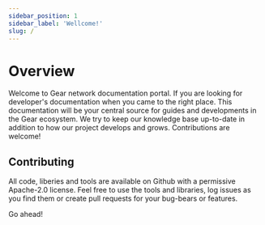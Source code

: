 ```yaml
---
sidebar_position: 1
sidebar_label: 'Wellcome!'
slug: /
---
```


# Overview

Welcome to Gear network documentation portal. If you are looking for developer's documentation when you came to the right place. This documentation will be your central source for guides and developments in the Gear ecosystem. We try to keep our knowledge base up-to-date in addition to how our project develops and grows. Contributions are welcome!

## Contributing

All code, liberies and tools are available on Github with a permissive Apache-2.0 license. Feel free to use the tools and libraries, log issues as you find them or create pull requests for your bug-bears or features. 

Go ahead!